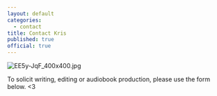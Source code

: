 ```yaml
---
layout: default
categories:
  - contact
title: Contact Kris
published: true
official: true
---
```




![EE5y-JqF_400x400.jpg]({{site.baseurl}}/media/EE5y-JqF_400x400.jpg)

To solicit writing, editing or audiobook production, please use the form below. <3
